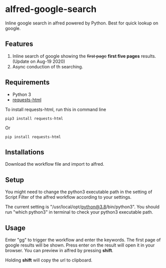 # alfred-google-search

Inline google search in alfred powered by Python.
Best for quick lookup on google.

## Features

1. Inline search of google showing the ~~first page~~ **first five pages** results. (Update on Aug-19 2020)
2. Async conduction of th searching.

## Requirements

- Python 3
- [requests-html](https://github.com/psf/requests-html.git)

To install requests-html, run this in command line

```
pip3 install requests-html
```

Or

```
pip install requests-html
```

## Installations

Download the workflow file and import to alfred.

## Setup

You might need to change the python3 executable path in the setting of Script
Filter of the alfred workflow according to your settings.

The current setting is "/usr/local/opt/python@3.8/bin/python3". You should run
"which python3" in terminal to check your python3 executable path.

## Usage

Enter "gg" to trigger the workflow and enter the keywords. The first page of
google results will be shown. Press enter on the result will open it in
your browser. You can preview in alfred by pressing **shift**.

Holding **shift** will copy the url to clipboard.
